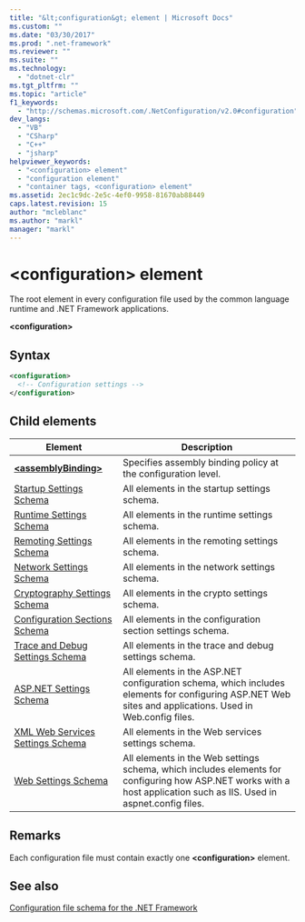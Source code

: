 ```yaml
---
title: "&lt;configuration&gt; element | Microsoft Docs"
ms.custom: ""
ms.date: "03/30/2017"
ms.prod: ".net-framework"
ms.reviewer: ""
ms.suite: ""
ms.technology: 
  - "dotnet-clr"
ms.tgt_pltfrm: ""
ms.topic: "article"
f1_keywords: 
  - "http://schemas.microsoft.com/.NetConfiguration/v2.0#configuration"
dev_langs: 
  - "VB"
  - "CSharp"
  - "C++"
  - "jsharp"
helpviewer_keywords: 
  - "<configuration> element"
  - "configuration element"
  - "container tags, <configuration> element"
ms.assetid: 2ec1c9dc-2e5c-4ef0-9958-81670ab88449
caps.latest.revision: 15
author: "mcleblanc"
ms.author: "markl"
manager: "markl"
---
```


# \<configuration> element

The root element in every configuration file used by the common language runtime and .NET Framework applications.

**\<configuration>**

## Syntax

```xml
<configuration>
  <!-- Configuration settings -->
</configuration>
```

## Child elements

| Element | Description |
| ------- | ----------- |
| [**\<assemblyBinding>**](~/docs/framework/configure-apps/file-schema/assemblybinding-element-for-configuration.md) | Specifies assembly binding policy at the configuration level.|
| [Startup Settings Schema](~/docs/framework/configure-apps/file-schema/startup/index.md) | All elements in the startup settings schema. |
| [Runtime Settings Schema](~/docs/framework/configure-apps/file-schema/runtime/index.md) | All elements in the runtime settings schema. |
| [Remoting Settings Schema](http://msdn.microsoft.com/en-us/dc2d1e62-9af7-4ca1-99fd-98b93bb4db9e) | All elements in the remoting settings schema. |
| [Network Settings Schema](~/docs/framework/configure-apps/file-schema/network/index.md) | All elements in the network settings schema. |
| [Cryptography Settings Schema](~/docs/framework/configure-apps/file-schema/cryptography/index.md) | All elements in the crypto settings schema. |
| [Configuration Sections Schema](~/docs/framework/configure-apps/file-schema/configuration-sections-schema.md) | All elements in the configuration section settings schema. |
| [Trace and Debug Settings Schema](~/docs/framework/configure-apps/file-schema/trace-debug/index.md) | All elements in the trace and debug settings schema. |
| [ASP.NET Settings Schema](http://msdn.microsoft.com/library/b5ysx397\(v=vs.100\).aspx) | All elements in the ASP.NET configuration schema, which includes elements for configuring ASP.NET Web sites and applications. Used in Web.config files. |
| [XML Web Services Settings Schema](http://msdn.microsoft.com/en-us/f84d6d55-1add-4eb7-ae46-33df5833ea2e) | All elements in the Web services settings schema. |
| [Web Settings Schema](~/docs/framework/configure-apps/file-schema/web/index.md) | All elements in the Web settings schema, which includes elements for configuring how ASP.NET works with a host application such as IIS. Used in aspnet.config files. |

## Remarks

Each configuration file must contain exactly one **\<configuration>** element.

## See also

[Configuration file schema for the .NET Framework](~/docs/framework/configure-apps/file-schema/index.md)
